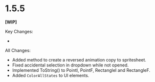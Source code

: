 # 1.5.5

**[WIP]**

Key Changes:

- 

All Changes:

- Added method to create a reversed animation copy to spritesheet.
- Fixed accidental selection in dropdown while not opened.
- Implemented ToString() to PointI, PointF, RectangleI and RectangleF.
- Added `ColorAllStates` to UI elements.